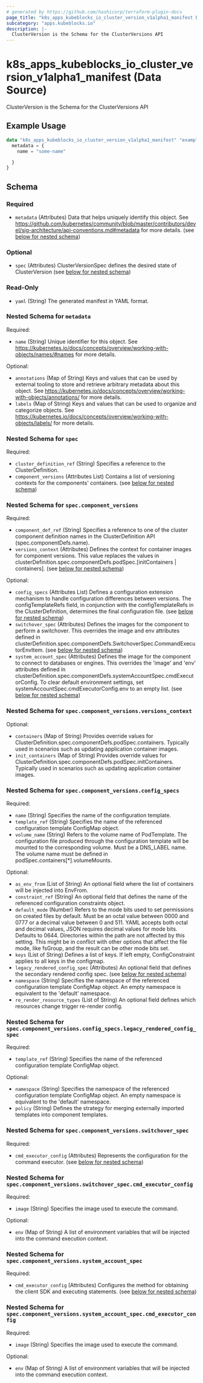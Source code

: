 ```yaml
---
# generated by https://github.com/hashicorp/terraform-plugin-docs
page_title: "k8s_apps_kubeblocks_io_cluster_version_v1alpha1_manifest Data Source - terraform-provider-k8s"
subcategory: "apps.kubeblocks.io"
description: |-
  ClusterVersion is the Schema for the ClusterVersions API
---
```


# k8s_apps_kubeblocks_io_cluster_version_v1alpha1_manifest (Data Source)

ClusterVersion is the Schema for the ClusterVersions API

## Example Usage

```terraform
data "k8s_apps_kubeblocks_io_cluster_version_v1alpha1_manifest" "example" {
  metadata = {
    name = "some-name"

  }
}
```

<!-- schema generated by tfplugindocs -->
## Schema

### Required

- `metadata` (Attributes) Data that helps uniquely identify this object. See https://github.com/kubernetes/community/blob/master/contributors/devel/sig-architecture/api-conventions.md#metadata for more details. (see [below for nested schema](#nestedatt--metadata))

### Optional

- `spec` (Attributes) ClusterVersionSpec defines the desired state of ClusterVersion (see [below for nested schema](#nestedatt--spec))

### Read-Only

- `yaml` (String) The generated manifest in YAML format.

<a id="nestedatt--metadata"></a>
### Nested Schema for `metadata`

Required:

- `name` (String) Unique identifier for this object. See https://kubernetes.io/docs/concepts/overview/working-with-objects/names/#names for more details.

Optional:

- `annotations` (Map of String) Keys and values that can be used by external tooling to store and retrieve arbitrary metadata about this object. See https://kubernetes.io/docs/concepts/overview/working-with-objects/annotations/ for more details.
- `labels` (Map of String) Keys and values that can be used to organize and categorize objects. See https://kubernetes.io/docs/concepts/overview/working-with-objects/labels/ for more details.


<a id="nestedatt--spec"></a>
### Nested Schema for `spec`

Required:

- `cluster_definition_ref` (String) Specifies a reference to the ClusterDefinition.
- `component_versions` (Attributes List) Contains a list of versioning contexts for the components' containers. (see [below for nested schema](#nestedatt--spec--component_versions))

<a id="nestedatt--spec--component_versions"></a>
### Nested Schema for `spec.component_versions`

Required:

- `component_def_ref` (String) Specifies a reference to one of the cluster component definition names in the ClusterDefinition API (spec.componentDefs.name).
- `versions_context` (Attributes) Defines the context for container images for component versions. This value replaces the values in clusterDefinition.spec.componentDefs.podSpec.[initContainers | containers]. (see [below for nested schema](#nestedatt--spec--component_versions--versions_context))

Optional:

- `config_specs` (Attributes List) Defines a configuration extension mechanism to handle configuration differences between versions. The configTemplateRefs field, in conjunction with the configTemplateRefs in the ClusterDefinition, determines the final configuration file. (see [below for nested schema](#nestedatt--spec--component_versions--config_specs))
- `switchover_spec` (Attributes) Defines the images for the component to perform a switchover. This overrides the image and env attributes defined in clusterDefinition.spec.componentDefs.SwitchoverSpec.CommandExecutorEnvItem. (see [below for nested schema](#nestedatt--spec--component_versions--switchover_spec))
- `system_account_spec` (Attributes) Defines the image for the component to connect to databases or engines. This overrides the 'image' and 'env' attributes defined in clusterDefinition.spec.componentDefs.systemAccountSpec.cmdExecutorConfig. To clear default environment settings, set systemAccountSpec.cmdExecutorConfig.env to an empty list. (see [below for nested schema](#nestedatt--spec--component_versions--system_account_spec))

<a id="nestedatt--spec--component_versions--versions_context"></a>
### Nested Schema for `spec.component_versions.versions_context`

Optional:

- `containers` (Map of String) Provides override values for ClusterDefinition.spec.componentDefs.podSpec.containers. Typically used in scenarios such as updating application container images.
- `init_containers` (Map of String) Provides override values for ClusterDefinition.spec.componentDefs.podSpec.initContainers. Typically used in scenarios such as updating application container images.


<a id="nestedatt--spec--component_versions--config_specs"></a>
### Nested Schema for `spec.component_versions.config_specs`

Required:

- `name` (String) Specifies the name of the configuration template.
- `template_ref` (String) Specifies the name of the referenced configuration template ConfigMap object.
- `volume_name` (String) Refers to the volume name of PodTemplate. The configuration file produced through the configuration template will be mounted to the corresponding volume. Must be a DNS_LABEL name. The volume name must be defined in podSpec.containers[*].volumeMounts.

Optional:

- `as_env_from` (List of String) An optional field where the list of containers will be injected into EnvFrom.
- `constraint_ref` (String) An optional field that defines the name of the referenced configuration constraints object.
- `default_mode` (Number) Refers to the mode bits used to set permissions on created files by default.  Must be an octal value between 0000 and 0777 or a decimal value between 0 and 511. YAML accepts both octal and decimal values, JSON requires decimal values for mode bits. Defaults to 0644.  Directories within the path are not affected by this setting. This might be in conflict with other options that affect the file mode, like fsGroup, and the result can be other mode bits set.
- `keys` (List of String) Defines a list of keys. If left empty, ConfigConstraint applies to all keys in the configmap.
- `legacy_rendered_config_spec` (Attributes) An optional field that defines the secondary rendered config spec. (see [below for nested schema](#nestedatt--spec--component_versions--config_specs--legacy_rendered_config_spec))
- `namespace` (String) Specifies the namespace of the referenced configuration template ConfigMap object. An empty namespace is equivalent to the 'default' namespace.
- `re_render_resource_types` (List of String) An optional field defines which resources change trigger re-render config.

<a id="nestedatt--spec--component_versions--config_specs--legacy_rendered_config_spec"></a>
### Nested Schema for `spec.component_versions.config_specs.legacy_rendered_config_spec`

Required:

- `template_ref` (String) Specifies the name of the referenced configuration template ConfigMap object.

Optional:

- `namespace` (String) Specifies the namespace of the referenced configuration template ConfigMap object. An empty namespace is equivalent to the 'default' namespace.
- `policy` (String) Defines the strategy for merging externally imported templates into component templates.



<a id="nestedatt--spec--component_versions--switchover_spec"></a>
### Nested Schema for `spec.component_versions.switchover_spec`

Required:

- `cmd_executor_config` (Attributes) Represents the configuration for the command executor. (see [below for nested schema](#nestedatt--spec--component_versions--switchover_spec--cmd_executor_config))

<a id="nestedatt--spec--component_versions--switchover_spec--cmd_executor_config"></a>
### Nested Schema for `spec.component_versions.switchover_spec.cmd_executor_config`

Required:

- `image` (String) Specifies the image used to execute the command.

Optional:

- `env` (Map of String) A list of environment variables that will be injected into the command execution context.



<a id="nestedatt--spec--component_versions--system_account_spec"></a>
### Nested Schema for `spec.component_versions.system_account_spec`

Required:

- `cmd_executor_config` (Attributes) Configures the method for obtaining the client SDK and executing statements. (see [below for nested schema](#nestedatt--spec--component_versions--system_account_spec--cmd_executor_config))

<a id="nestedatt--spec--component_versions--system_account_spec--cmd_executor_config"></a>
### Nested Schema for `spec.component_versions.system_account_spec.cmd_executor_config`

Required:

- `image` (String) Specifies the image used to execute the command.

Optional:

- `env` (Map of String) A list of environment variables that will be injected into the command execution context.
